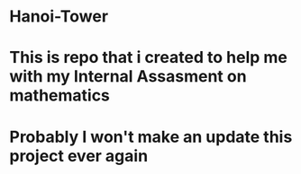 # Hanoi-Tower

# This is repo that i created to help me with my Internal Assasment on mathematics
# Probably I won't make an update this project ever again 
